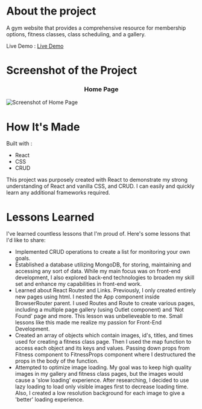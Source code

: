 # About the project

A gym website that provides a comprehensive resource for membership options, fitness classes, class scheduling, and a gallery.

Live Demo : [Live Demo](https://gym-fear-zeta.vercel.app/)

# Screenshot of the Project 

<h3 align="center">Home Page</h3>

![Screenshot of Home Page](https://github.com/richardvu93/gym-fear/blob/main/src/images/screenshot-gym.png)


# How It's Made
Built with : 
* React
* CSS
* CRUD

This project was purposely created with React to demonstrate my strong understanding of React and vanilla CSS, and CRUD. I can easily and quickly learn any additional frameworks required.

# Lessons Learned
I've learned countless lessons that I'm proud of. Here's some lessons that I'd like to share: 

* Implemented CRUD operations to create a list for monitoring your own goals.
* Established a database utilizing MongoDB, for storing, maintaining and accessing any sort of data. While my main focus was on front-end development, I also explored back-end technologies to broaden my skill set and enhance my capabilities in front-end work.
* Learned about React Router and Links. Previously, I only created entirely new pages using html. I nested the App component inside BrowserRouter parent. I used Routes and Route to create various pages, including a multiple page gallery (using Outlet component) and 'Not Found' page and more. This lesson was unbelieveable to me. Small lessons like this made me realize my passion for Front-End Development. 
* Created an array of objects which contain images, id's, titles, and times used for creating a fitness class page. Then I used the map function to access each object and its keys and values. Passing down props from Fitness component to FitnessProps component where I destructured the props in the body of the function.
* Attempted to optimize image loading. My goal was to keep high quality images in my gallery and fitness class pages, but the images would cause a 'slow loading' experience. After researching, I decided to use lazy loading to load only visible images first to decrease loading time. Also, I created a low resolution background for each image to give a 'better' loading experience.
